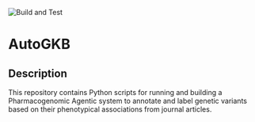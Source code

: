 ![Build and Test](https://github.com/DaneshjouLab/AutoGKB/actions/workflows/build-and-test.yml/badge.svg)


# AutoGKB



## Description

This repository contains Python scripts for running and building a Pharmacogenomic Agentic system to annotate and label genetic variants based on their phenotypical associations from journal articles. 